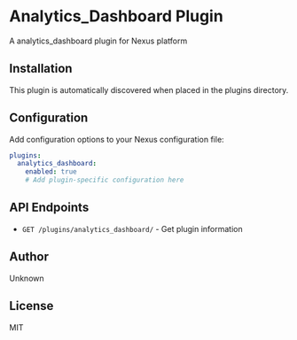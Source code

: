 # Analytics_Dashboard Plugin

A analytics_dashboard plugin for Nexus platform

## Installation

This plugin is automatically discovered when placed in the plugins directory.

## Configuration

Add configuration options to your Nexus configuration file:

```yaml
plugins:
  analytics_dashboard:
    enabled: true
    # Add plugin-specific configuration here
```

## API Endpoints

- `GET /plugins/analytics_dashboard/` - Get plugin information

## Author

Unknown

## License

MIT
